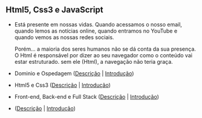 ## Html5, Css3 e JavaScript

  * Está presente em nossas vidas. Quando acessamos o nosso email, quando lemos as notícias online, quando entramos 
  no YouTube e quando vemos as nossas redes sociais. 
    
    Porém… a maioria dos seres humanos não se dá conta da sua presença.
  O Html é responsável por dizer ao seu navegador como o conteúdo vai estar estruturado. sem ele (Html), a navegação 
  não teria graça.

  * Dominio e Ospedagem ([Descrição](https://www.youtube.com/watch?v=RFHSt1PCy0k&list=PLHz_AreHm4dkZ9-atkcmcBaMZdmLHft8n&index=8) | [Introdução](https://github.com/levinaval/html5_e_css3/blob/main/%20Dominio_e_Ospedagem/i.%20Mod.1_cap.2_aula.8))

  * Html5 e Css3 ([Descrição](https://www.youtube.com/watch?v=B4FU3NFRTDw&list=PLHz_AreHm4dkZ9-atkcmcBaMZdmLHft8n&index=9) | [Introdução](https://github.com/levinaval/html5_e_css3/blob/main/Mod.1_cap3_aula.9/I_html_e_css))

  * Front-end, Back-end e Full Stack ([Descrição](https://www.youtube.com/watch?v=iSqf2iPqJNM&list=PLHz_AreHm4dkZ9-atkcmcBaMZdmLHft8n&index=10) | [Introdução](https://github.com/levinaval/html5_e_css3/blob/main/mod.1_cap3_aula.10/I_Front-end%2C%20Back-%20end%20e%20Full%20Stack))

  *  ([Descrição](https://www.youtube.com/watch?v=iSqf2iPqJNM&list=PLHz_AreHm4dkZ9-atkcmcBaMZdmLHft8n&index=10) | [Introdução](https://github.com/levinaval/html5_e_css3/blob/main/mod.1_cap3_aula.10/I_Front-end%2C%20Back-%20end%20e%20Full%20Stack))